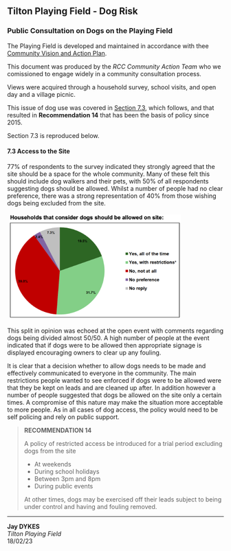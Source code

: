 ## Tilton Playing Field - Dog Risk

### Public Consultation on Dogs on the Playing Field

The Playing Field is developed and maintained in accordance with thee [Community Vision and Action Plan](../docs/Tilton%20Playing%20Field%20-%20Community%20Vision%20%26%20Action%20Plan.pdf).

This document was produced by the _RCC Community Action Team_ who we comissioned to engage widely in a community consultation process.

Views were acquired through a household survey, school visits, and open day and a village picnic.

This issue of dog use was covered in [Section 7.3](files/TiltonPlayingField.CommunityVisionAndActionPlan.dogs.pdf), which follows, and that resulted in **Recommendation 14** that has been the basis of policy since 2015.

Section 7.3 is reproduced below.

#### 7.3 Access to the Site

77% of respondents to the survey indicated they strongly agreed that the site should be a space for the whole community. Many of these felt this should include dog walkers and their pets, with 50% of all respondents suggesting dogs should be allowed. Whilst a number of people had no clear preference, there was a strong representation of 40% from those wishing dogs being excluded from the site.

<img src="../img/toth.dogPie.png" width="400" style="padding:4px"/>

This split in opinion was echoed at the open event with comments regarding dogs being divided almost 50/50. A high number of people at the event indicated that if dogs were to be allowed then appropriate signage is displayed encouraging owners to clear up any fouling.

It is clear that a decision whether to allow dogs needs to be made and effectively communicated to everyone in the community. The main restrictions people wanted to see enforced if dogs were to be allowed were that they be kept on leads and are cleaned up after. In addition however a number of people suggested that dogs be allowed on the site only a certain times. A compromise of this nature may make the situation more acceptable to more people. As in all cases of dog access, the policy would need to be self policing and rely on public support.

> **RECOMMENDATION 14**
>
> A policy of restricted access be introduced for a trial period excluding dogs from the site
>
> - At weekends
> - During school holidays
> - Between 3pm and 8pm
> - During public events
>
> At other times, dogs may be exercised off their leads subject to being under control and having and fouling removed.

---

**Jay DYKES**<br/>
_Tilton Playing Field_<br/>
18/02/23
